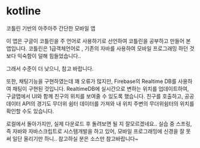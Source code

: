 # kotline
코틀린 기반의 아주아주 간단한 모바일 앱

 이 앱은 구글이 코틀린을 주 언어로 사용하기로 선언하여 코틀린을 공부하고 만들어 본 앱입니다.
코틀린은 1급객체언어로 , 기존의 자바를 사용하여 모바일 프로그래밍 하던 것보다 익숙함이 덜해 힘들었습니다..

 그래서 수준이 더 낮으니, 참고 바랍니다. 

 또한, 채팅기능을 구현하였는데 꽤 오류가 많지만, Firebase의 Realtime DB를 사용하여 채팅이 구현된 것입니다.
RealtimeDB에 실시간으로 변하는 위치를 업데이트하여, 구글맵에서 UI와 함께 친구의 위치를 보여줄 수 있도록 했습니다.
친구를 호출하고, 공공데이터 API의 경기도 무더위 쉼터 데이터를 가져와 내 위치 주변의 무더위쉼터의 위치를 확인할 수도 있습니다.

 로컬에서 돌아가지만, 실제 다운로드 후 돌려보면 될 지 잘모르겠네요.. 실습 중 스프링,즉 자바와 자바스크립트로 시스템개발을 하고 있어,
모바일 프로그래밍에 신경을 잘 못써 일단 올리기만 하니.. 참고하실 분은 소스만 참고바랍니다~
